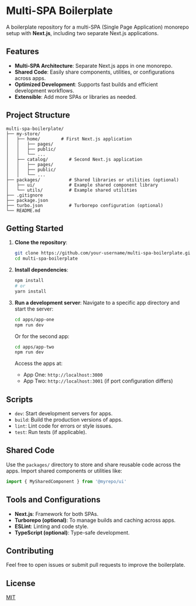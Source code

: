 # Multi-SPA Boilerplate

A boilerplate repository for a multi-SPA (Single Page Application) monorepo setup with **Next.js**, including two separate Next.js applications.

## Features

-   **Multi-SPA Architecture**: Separate Next.js apps in one monorepo.
-   **Shared Code**: Easily share components, utilities, or configurations across apps.
-   **Optimized Development**: Supports fast builds and efficient development workflows.
-   **Extensible**: Add more SPAs or libraries as needed.

## Project Structure

```
multi-spa-boilerplate/
├── my-store/
│   ├── home/        # First Next.js application
│   │   ├── pages/
│   │   ├── public/
│   │   └── ...
│   ├── catalog/        # Second Next.js application
│   │   ├── pages/
│   │   ├── public/
│   │   └── ...
├── packages/           # Shared libraries or utilities (optional)
│   ├── ui/             # Example shared component library
│   └── utils/          # Example shared utilities
├── .gitignore
├── package.json
├── turbo.json          # Turborepo configuration (optional)
└── README.md
```

## Getting Started

1. **Clone the repository**:

    ```bash
    git clone https://github.com/your-username/multi-spa-boilerplate.git
    cd multi-spa-boilerplate
    ```

2. **Install dependencies**:

    ```bash
    npm install
    # or
    yarn install
    ```

3. **Run a development server**:
   Navigate to a specific app directory and start the server:

    ```bash
    cd apps/app-one
    npm run dev
    ```

    Or for the second app:

    ```bash
    cd apps/app-two
    npm run dev
    ```

    Access the apps at:

    - App One: `http://localhost:3000`
    - App Two: `http://localhost:3001` (if port configuration differs)

## Scripts

-   `dev`: Start development servers for apps.
-   `build`: Build the production versions of apps.
-   `lint`: Lint code for errors or style issues.
-   `test`: Run tests (if applicable).

## Shared Code

Use the `packages/` directory to store and share reusable code across the apps. Import shared components or utilities like:

```javascript
import { MySharedComponent } from '@myrepo/ui'
```

## Tools and Configurations

-   **Next.js**: Framework for both SPAs.
-   **Turborepo (optional)**: To manage builds and caching across apps.
-   **ESLint**: Linting and code style.
-   **TypeScript (optional)**: Type-safe development.

## Contributing

Feel free to open issues or submit pull requests to improve the boilerplate.

## License

[MIT](LICENSE)

